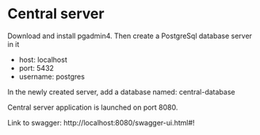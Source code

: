 # Central server

Download and install pgadmin4. Then create a PostgreSql database server in it
- host: localhost
- port: 5432
- username: postgres

In the newly created server, add a database named: central-database

Central server application is launched on port 8080.

Link to swagger:
http://localhost:8080/swagger-ui.html#!
